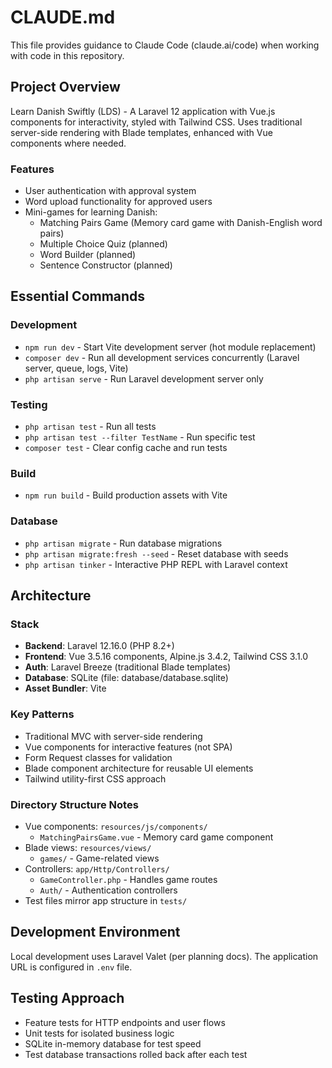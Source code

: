 # CLAUDE.md

This file provides guidance to Claude Code (claude.ai/code) when working with code in this repository.

## Project Overview

Learn Danish Swiftly (LDS) - A Laravel 12 application with Vue.js components for interactivity, styled with Tailwind CSS. Uses traditional server-side rendering with Blade templates, enhanced with Vue components where needed.

### Features
- User authentication with approval system
- Word upload functionality for approved users
- Mini-games for learning Danish:
  - Matching Pairs Game (Memory card game with Danish-English word pairs)
  - Multiple Choice Quiz (planned)
  - Word Builder (planned)
  - Sentence Constructor (planned)

## Essential Commands

### Development
- `npm run dev` - Start Vite development server (hot module replacement)
- `composer dev` - Run all development services concurrently (Laravel server, queue, logs, Vite)
- `php artisan serve` - Run Laravel development server only

### Testing
- `php artisan test` - Run all tests
- `php artisan test --filter TestName` - Run specific test
- `composer test` - Clear config cache and run tests

### Build
- `npm run build` - Build production assets with Vite

### Database
- `php artisan migrate` - Run database migrations
- `php artisan migrate:fresh --seed` - Reset database with seeds
- `php artisan tinker` - Interactive PHP REPL with Laravel context

## Architecture

### Stack
- **Backend**: Laravel 12.16.0 (PHP 8.2+)
- **Frontend**: Vue 3.5.16 components, Alpine.js 3.4.2, Tailwind CSS 3.1.0
- **Auth**: Laravel Breeze (traditional Blade templates)
- **Database**: SQLite (file: database/database.sqlite)
- **Asset Bundler**: Vite

### Key Patterns
- Traditional MVC with server-side rendering
- Vue components for interactive features (not SPA)
- Form Request classes for validation
- Blade component architecture for reusable UI elements
- Tailwind utility-first CSS approach

### Directory Structure Notes
- Vue components: `resources/js/components/`
  - `MatchingPairsGame.vue` - Memory card game component
- Blade views: `resources/views/`
  - `games/` - Game-related views
- Controllers: `app/Http/Controllers/`
  - `GameController.php` - Handles game routes
  - `Auth/` - Authentication controllers
- Test files mirror app structure in `tests/`

## Development Environment

Local development uses Laravel Valet (per planning docs). The application URL is configured in `.env` file.

## Testing Approach

- Feature tests for HTTP endpoints and user flows
- Unit tests for isolated business logic
- SQLite in-memory database for test speed
- Test database transactions rolled back after each test